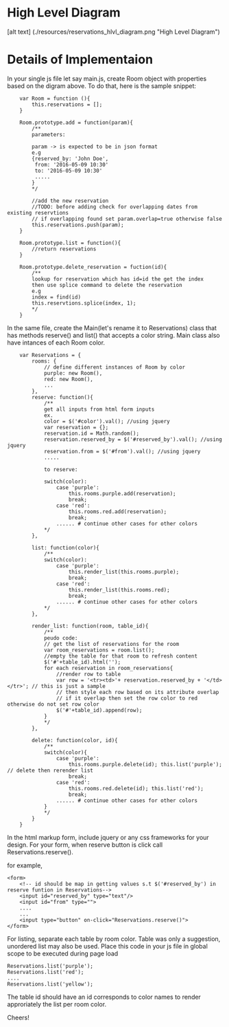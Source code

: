 High Level Diagram
==================

[alt text] (./resources/reservations_hlvl_diagram.png "High Level Diagram")

Details of Implementaion
========================

In your single js file let say main.js, create
Room object with properties based on the digram above.
To do that, here is the sample snippet:

```
    var Room = function (){
        this.reservations = [];
    }
    
    Room.prototype.add = function(param){
        /**
        parameters:
        
        param -> is expected to be in json format
        e.g
        {reserved_by: 'John Doe',
         from: '2016-05-09 10:30'
         to: '2016-05-09 10:30'
         .....
        }
        */
        
        //add the new reservation
        //TODO: before adding check for overlapping dates from existing reservtions
        // if overlapping found set param.overlap=true otherwise false
        this.reservations.push(param);
    }
    
    Room.prototype.list = function(){
        //return reservations
    }
    
    Room.prototype.delete_reservation = fuction(id){
        /**
        lookup for reservation which has id=id the get the index
        then use splice command to delete the reservation
        e.g 
        index = find(id)
        this.reservtions.splice(index, 1);
        */
    }
```

In the same file, create the Main(let's rename it to Reservations) class that has methods reserve() and list() that
accepts a color string. Main class also have intances of each Room color.

```
    var Reservations = {
        rooms: {
            // define different instances of Room by color
            purple: new Room(),
            red: new Room(),
            ...
        },
        reserve: function(){
            /**
            get all inputs from html form inputs
            ex.
            color = $('#color').val(); //using jquery
            var reservation = {};
            reservation.id = Math.random();
            reservation.reserved_by = $('#reserved_by').val(); //using jquery
            reservation.from = $('#from').val(); //using jquery
            .....
            
            to reserve:
            
            switch(color):
                case 'purple':
                    this.rooms.purple.add(reservation);
                    break;
                case 'red':
                    this.rooms.red.add(reservation);
                    break;
                ...... # continue other cases for other colors
            */
        },
        
        list: function(color){
            /**
            switch(color):
                case 'purple':
                    this.render_list(this.rooms.purple);
                    break;
                case 'red':
                    this.render_list(this.rooms.red);
                    break;
                ...... # continue other cases for other colors
            */
        },
        
        render_list: function(room, table_id){
            /**
            peudo code:
            // get the list of reservations for the room
            var room_reservations = room.list();
            //empty the table for that room to refresh content
            $('#'+table_id).html('');
            for each reservation in room_reservations{
                //render row to table
                var row = '<tr><td>'+ reservation.reserved_by + '</td></tr>'; // this is just a sample
                // then style each row based on its attribute overlap
                // if it overlap then set the row color to red otherwise do not set row color
                $('#'+table_id).append(row);
            }
            */
        },
        
        delete: function(color, id){
            /**
            switch(color){
                case 'purple':
                    this.rooms.purple.delete(id); this.list('purple'); // delete then rerender list
                    break;
                case 'red':
                    this.rooms.red.delete(id); this.list('red');
                    break;
                ...... # continue other cases for other colors
            }
            */
        }
    }
```

In the html markup form, include jquery or any css frameworks for your design.
For your form, when reserve button is click call Reservations.reserve().

for example,

```
<form>
    <!-- id should be map in getting values s.t $('#reserved_by') in reserve funtion in Reservations-->
    <input id="reserved_by" type="text"/> 
    <input id="from" type="">
    ....
    ...
    <input type="button" on-click="Reservations.reserve()">
</form>
```

For listing, separate each table by room color. Table was only a suggestion, unordered list may also be used.
Place this code in your js file in global scope to be executed during page load

```
Reservations.list('purple'); 
Reservations.list('red');
....
Reservations.list('yellow'); 
```
 The table id should have an id corresponds to color names to render approriately the list per room color.
 
 Cheers!
